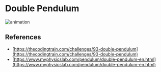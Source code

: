 # Double Pendulum

![animation](https://github.com/matejfric/double-pendulum/assets/95862670/276385bc-5ac9-47e6-9935-288f88b498fd)

## References

- [https://thecodingtrain.com/challenges/93-double-pendulum](https://thecodingtrain.com/challenges/93-double-pendulum)
- [https://www.myphysicslab.com/pendulum/double-pendulum-en.html](https://www.myphysicslab.com/pendulum/double-pendulum-en.html)
